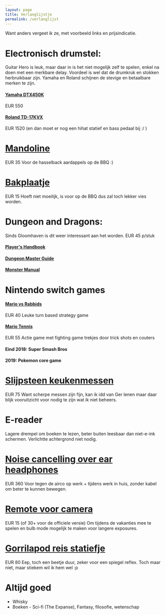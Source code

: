 ```yaml
---
layout: page
title: Verlanglijstje
permalink: /verlanglijst
---
```


Want anders vergeet ik ze, met voorbeeld links en prijsindicatie.

# Electronisch drumstel:
Guitar Hero is leuk, maar daar in is het niet mogelijk zelf te spelen, enkel na
doen met een merkbare delay. Voordeel is wel dat de drumkruk en stokken
herbruikbaar zijn. Yamaha en Roland schijnen de stevige en betaalbare merken te
zijn.
#### [Yamaha DTX450K](https://www.bax-shop.nl/elektrisch-drumstel/yamaha-dtx450k-elektrisch-drumstel)
EUR 550
#### [Roland TD-17KVX](https://www.bax-shop.nl/elektronisch-drumstel/roland-td-17kvx-v-drums-elektronisch-drumstel)
EUR 1520 (en dan moet er nog een hihat statief en bass pedaal bij :/ )

# [Mandoline](https://www.kookpunt.nl/benriner-mandoline-no64-wit/nl/product/2770/?sqr=mandoline)
EUR 35
Voor de hasselback aardappels op de BBQ :)
# [Bakplaatje](https://www.kookpunt.nl/nordic-ware-compact-bakplaat-25x18cm/nl/product/19775/?sqr=bakplaatje)
EUR 15
Hoeft niet moeilijk, is voor op de BBQ dus zal toch lekker vies worden.
# Dungeon and Dragons:
Sinds Gloomhaven is dit weer interessant aan het worden. EUR 45 p/stuk
#### [Player's Handbook](https://www.spellenhuis.nl/dungeons-dragons-player-s-handbook)
#### [Dungeon Master Guide](https://www.spellenhuis.nl/dungeons-dragons-dungeon-master-s-guide)
#### [Monster Manual](https://www.spellenhuis.nl/dungeons-dragons-monster-manual)

# Nintendo switch games
#### [Mario vs Rabbids](https://www.bol.com/nl/p/mario-rabbids-kingdom-battle-switch/9200000079165771/)
EUR 40
Leuke turn based strategy game
#### [Mario Tennis](https://www.bol.com/nl/p/mario-tennis-aces-switch/9200000088311576/)
EUR 55
Actie game met fighting game trekjes door trick shots en couters
#### Eind 2018: Super Smash Bros
#### 2019: Pokemon core game
# [Slijpsteen keukenmessen](https://www.kookpunt.nl/coticule-slijpsteen-pyrenees-150x60mm/nl/product/41209/?sqr=slijpsteen%20)
EUR 75
Want scherpe messen zijn fijn, kan ik idd van Ger lenen maar daar blijk
vooruitzicht voor nodig te zijn wat ik niet beheers.
# E-reader
Lagere drempel om boeken te lezen, beter buiten leesbaar dan niet-e-ink
schermen. Verlichtte achtergrond niet nodig.
# [Noise cancelling over ear headphones](https://www.coolblue.nl/product/788941/bose-quietcomfort-35-ii-wireless-zwart.html)
EUR 360
Voor tegen de airco op werk + tijdens werk in huis, zonder kabel om beter te kunnen
bewegen.
# [Remote voor camera](https://www.cameratools.nl/foto-video-accessoires/afstandsbedieningen/caruba-ir-afstandsbediening-cml-l3-niko/)
EUR 15 (of 30+ voor de officiele versie)
Om tijdens de vakanties mee te spelen en bulb mode mogelijk te maken voor
langere exposures.
# [Gorrilapod reis statiefje](https://www.foka.nl/product/12234630/joby-gorillapod-3k-kit-black-charcoal?zoek=joby&)
EUR 80
Eep, toch een beetje duur, zeker voor een spiegel reflex. Toch maar niet, maar
stiekem wil ik hem wel :p

# Altijd goed
- Whisky
- Boeken - Sci-fi (The Expanse), Fantasy, filosofie, wetenschap


